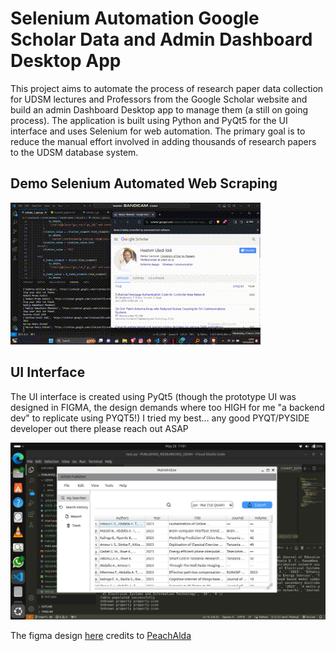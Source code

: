 

# Selenium Automation Google Scholar Data and Admin Dashboard Desktop App

This project aims to automate the process of research paper data collection for UDSM lectures and Professors from the Google Scholar website and build an admin Dashboard Desktop app to manage them (a still on going process). The application is built using Python and PyQt5 for the UI interface and uses Selenium for web automation. The primary goal is to reduce the manual effort involved in adding thousands of research papers to the UDSM database system.


## Demo Selenium Automated Web Scraping
![Google Sholar AUTOMATION Demo](https://github.com/benny-png/PUBLISHED_RESEARCHES_UDSM/blob/main/seleniumautomation.gif)



## UI Interface

The UI interface is created using PyQt5 (though the prototype UI was designed in FIGMA, the design demands where too HIGH for me "a backend dev" to replicate using PYQT5!) I tried my best... any good PYQT/PYSIDE developer out there please reach out ASAP

![the desktop app Demo](https://github.com/benny-png/PUBLISHED_RESEARCHES_UDSM/blob/main/pyqtUI.jpeg)

The figma design  [here](https://www.figma.com/file/guv09mx5FodO4mNoIn0cZR/Article-project?type=design&node-id=0%3A1&mode=design&t=J3zJ0awJwU4PXhYF-1) credits to [PeachAlda](https://github.com/PeachAlda) 

